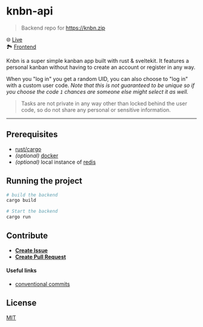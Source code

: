 # knbn-api

> Backend repo for https://knbn.zip

🌐 [Live](https://knbn.zip) \
🏞 [Frontend](https://github.com/Pingu1337/knbn-ui)


Knbn is a super simple kanban app built with rust & sveltekit.
It features a personal kanban without having to create an account or register in any way.

 When you "log in" you get a random UID, you can also choose to "log in" with a custom user code. 
 *Note that this is not guaranteed to be unique so if you choose the code `1` chances are someone else might select it as well.*

> Tasks are not private in any way other than locked behind the user code, so do not share any personal or sensitive information.


---

## Prerequisites

- [rust/cargo](https://www.rust-lang.org/learn/get-started)
- *(optional)* [docker](https://www.docker.com/get-started/)
- *(optional)* local instance of [redis](https://hub.docker.com/r/redis/redis-stack)


## Running the project

```bash
# build the backend
cargo build

# Start the backend
cargo run
```

## Contribute 

- **[Create Issue](https://github.com/Pingu1337/knbn-api/issues/new)** 
- **[Create Pull Request](https://github.com/Pingu1337/knbn-api/compare)**
#### Useful links
- [conventional commits](https://www.conventionalcommits.org/)

## License

[MIT](LICENSE)